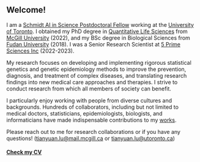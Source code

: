 ## Welcome!

I am a [Schmidt AI in Science Postdoctoral Fellow](https://datasciences.utoronto.ca/schmidt-fellows/) working at the [University of Toronto](https://www.utoronto.ca/). I obtained my PhD degree in [Quantitative Life Sciences](https://www.mcgill.ca/qls/) from [McGill University](https://www.mcgill.ca/) (2022), and my BSc degree in Biological Sciences from [Fudan University](https://www.fudan.edu.cn/en/) (2018). I was a Senior Research Scientist at [5 Prime Sciences Inc](https://5primesciences.com/) (2022-2023). 

My research focuses on developing and implementing rigorous statistical genetics and genetic epidemiology methods to improve the prevention, diagnosis, and treatment of complex diseases, and translating research findings into new medical care approaches and therapies. I strive to conduct research from which all members of society can benefit.

I particularly enjoy working with people from diverse cultures and backgrounds. Hundreds of collaborators, including but not limited to medical doctors, statisticians, epidemiologists, biologists, and informaticians have made indispensable contributions to my [works](https://scholar.google.ca/citations?user=hBnK0YAAAAAJ&hl=en).

Please reach out to me for research collaborations or if you have any questions! (tianyuan.lu@mail.mcgill.ca or tianyuan.lu@utoronto.ca)

#### [Check my CV](https://github.com/tianyuan-lu/tianyuan-lu/blob/main/CV-academic-TianyuanLu.pdf)

